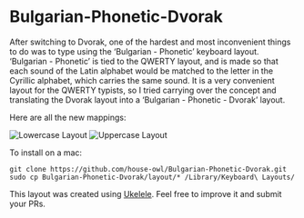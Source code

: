 # Bulgarian-Phonetic-Dvorak

After switching to Dvorak, one of the hardest and most inconvenient things to do
was to type using the ‘Bulgarian - Phonetic’ keyboard layout.
‘Bulgarian - Phonetic’ is tied to the QWERTY layout,
and is made so that each sound of the Latin alphabet would be matched
to the letter in the Cyrillic alphabet, which carries the same sound.
It is a very convenient layout for the QWERTY typists,
so I tried carrying over the concept and translating the Dvorak layout
into a ‘Bulgarian - Phonetic - Dvorak’ layout.

Here are all the new mappings: 

![Lowercase Layout](https://github.com/house-owl/Bulgarian-Phonetic-Dvorak/raw/master/layout_images/lowercase-layout.png)
![Uppercase Layout](https://github.com/house-owl/Bulgarian-Phonetic-Dvorak/raw/master/layout_images/uppercase-layout.png)

To install on a mac:

    git clone https://github.com/house-owl/Bulgarian-Phonetic-Dvorak.git
    sudo cp Bulgarian-Phonetic-Dvorak/layout/* /Library/Keyboard\ Layouts/

This layout was created using [Ukelele](http://scripts.sil.org/cms/scripts/page.php?site_id=nrsi&id=ukelele).
Feel free to improve it and submit your PRs.
